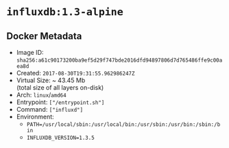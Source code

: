 # `influxdb:1.3-alpine`

## Docker Metadata

- Image ID: `sha256:a61c90173200ba9ef5d29f747bde2016dfd94897806d7d765486ffe9c00aea8d`
- Created: `2017-08-30T19:31:55.962986247Z`
- Virtual Size: ~ 43.45 Mb  
  (total size of all layers on-disk)
- Arch: `linux`/`amd64`
- Entrypoint: `["/entrypoint.sh"]`
- Command: `["influxd"]`
- Environment:
  - `PATH=/usr/local/sbin:/usr/local/bin:/usr/sbin:/usr/bin:/sbin:/bin`
  - `INFLUXDB_VERSION=1.3.5`
